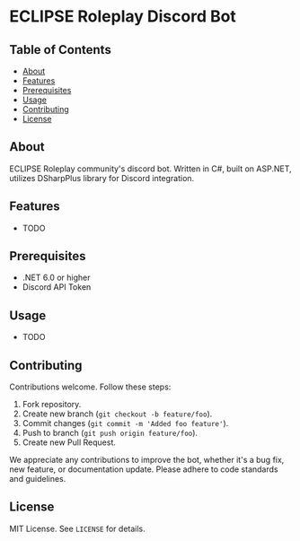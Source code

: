 # ECLIPSE Roleplay Discord Bot

## Table of Contents

- [About](#about)
- [Features](#features)
- [Prerequisites](#prerequisites)
- [Usage](#usage)
- [Contributing](#contributing)
- [License](#license)

## About

ECLIPSE Roleplay community's discord bot. Written in C#, built on ASP.NET, utilizes DSharpPlus library for Discord integration.

## Features

- TODO

## Prerequisites

- .NET 6.0 or higher
- Discord API Token

## Usage

- TODO

## Contributing

Contributions welcome. Follow these steps:

1. Fork repository.
2. Create new branch (`git checkout -b feature/foo`).
3. Commit changes (`git commit -m 'Added foo feature'`).
4. Push to branch (`git push origin feature/foo`).
5. Create new Pull Request.

We appreciate any contributions to improve the bot, whether it's a bug fix, new feature, or documentation update. Please adhere to code standards and guidelines.

## License

MIT License. See `LICENSE` for details.

